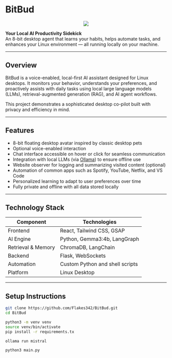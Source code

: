 # BitBud

<p align="center">
  <img src="![BitBud](https://github.com/user-attachments/assets/84724850-bf67-4fac-85c5-0d4cfed4f648)"
 />
</p>



**Your Local AI Productivity Sidekick**  
An 8-bit desktop agent that learns your habits, helps automate tasks, and enhances your Linux environment — all running locally on your machine.

---

## Overview

BitBud is a voice-enabled, local-first AI assistant designed for Linux desktops. It monitors your behavior, understands your preferences, and proactively assists with daily tasks using local large language models (LLMs), retrieval-augmented generation (RAG), and AI agent workflows.

This project demonstrates a sophisticated desktop co-pilot built with privacy and efficiency in mind.

---

## Features

- 8-bit floating desktop avatar inspired by classic desktop pets  
- Optional voice-enabled interaction  
- Chat interface accessible on hover or click for seamless communication  
- Integration with local LLMs (via [Ollama](https://ollama.ai)) to ensure offline use  
- Website observer for logging and summarizing visited content (optional)  
- Automation of common apps such as Spotify, YouTube, Netflix, and VS Code  
- Personalized learning to adapt to user preferences over time  
- Fully private and offline with all data stored locally  

---

## Technology Stack

| Component          | Technologies                              |
|--------------------|-------------------------------------------|
| Frontend           | React, Tailwind CSS, GSAP                 |
| AI Engine          | Python, Gemma3:4b, LangGraph              |
| Retrieval & Memory | ChromaDB, LangChain                       |
| Backend            | Flask, WebSockets                         |
| Automation         | Custom Python and shell scripts           |
| Platform           | Linux Desktop                             |

---

## Setup Instructions

```bash
git clone https://github.com/Flakes342/BitBud.git
cd BitBud

python3 -m venv venv
source venv/bin/activate
pip install -r requirements.tx

ollama run mistral

python3 main.py


